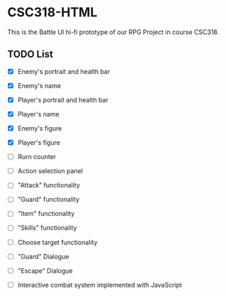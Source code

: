 # CSC318-HTML
This is the Battle UI hi-fi prototype of our RPG Project in course CSC318.

## TODO List
- [x] Enemy's portrait and health bar
- [x] Enemy's name
- [x] Player's portrait and health bar
- [x] Player's name
- [x] Enemy's figure
- [x] Player's figure
- [ ] Rurn counter
- [ ] Action selection panel
- [ ] "Attack" functionality
- [ ] "Guard" functionality
- [ ] "Item" functionality
- [ ] "Skills" functionality
- [ ] Choose target functionality
- [ ] "Guard" Dialogue
- [ ] "Escape" Dialogue
- [ ] Interactive combat system implemented with JavaScript

